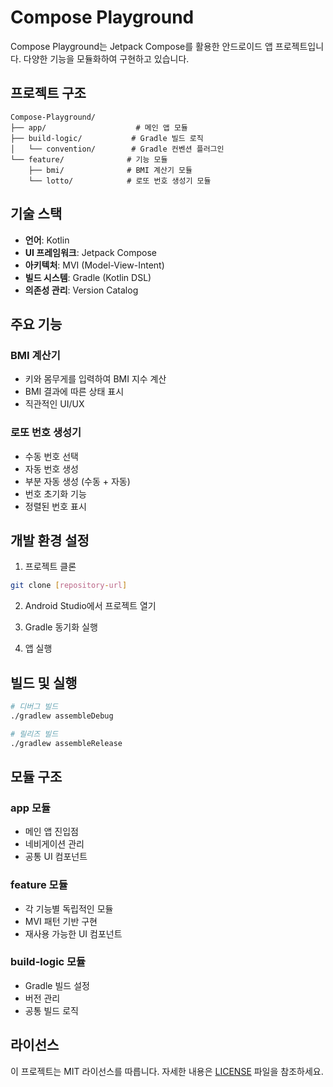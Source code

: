# Compose Playground

Compose Playground는 Jetpack Compose를 활용한 안드로이드 앱 프로젝트입니다. 다양한 기능을 모듈화하여 구현하고 있습니다.

## 프로젝트 구조

```
Compose-Playground/
├── app/                    # 메인 앱 모듈
├── build-logic/           # Gradle 빌드 로직
│   └── convention/        # Gradle 컨벤션 플러그인
└── feature/              # 기능 모듈
    ├── bmi/              # BMI 계산기 모듈
    └── lotto/            # 로또 번호 생성기 모듈
```

## 기술 스택

- **언어**: Kotlin
- **UI 프레임워크**: Jetpack Compose
- **아키텍처**: MVI (Model-View-Intent)
- **빌드 시스템**: Gradle (Kotlin DSL)
- **의존성 관리**: Version Catalog

## 주요 기능

### BMI 계산기
- 키와 몸무게를 입력하여 BMI 지수 계산
- BMI 결과에 따른 상태 표시
- 직관적인 UI/UX

### 로또 번호 생성기
- 수동 번호 선택
- 자동 번호 생성
- 부분 자동 생성 (수동 + 자동)
- 번호 초기화 기능
- 정렬된 번호 표시

## 개발 환경 설정

1. 프로젝트 클론
```bash
git clone [repository-url]
```

2. Android Studio에서 프로젝트 열기

3. Gradle 동기화 실행

4. 앱 실행

## 빌드 및 실행

```bash
# 디버그 빌드
./gradlew assembleDebug

# 릴리즈 빌드
./gradlew assembleRelease
```

## 모듈 구조

### app 모듈
- 메인 앱 진입점
- 네비게이션 관리
- 공통 UI 컴포넌트

### feature 모듈
- 각 기능별 독립적인 모듈
- MVI 패턴 기반 구현
- 재사용 가능한 UI 컴포넌트

### build-logic 모듈
- Gradle 빌드 설정
- 버전 관리
- 공통 빌드 로직

## 라이선스

이 프로젝트는 MIT 라이선스를 따릅니다. 자세한 내용은 [LICENSE](LICENSE) 파일을 참조하세요.
